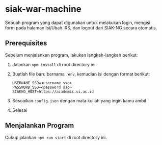 # siak-war-machine
Sebuah program yang dapat digunakan untuk melakukan login, mengisi form pada halaman Isi/Ubah IRS, dan logout dari SIAK-NG secara otomatis.

## Prerequisites
Sebelum menjalankan program, lakukan langkah-langkah berikut:

1. Jalankan `npm install` di root directory ini

2. Buatlah file baru bernama `.env`, kemudian isi dengan format berikut:

    ```dotenv
    USERNAME_SSO=<username sso>
    PASSWORD_SSO=<password sso>
    SIAKNG_HOST=https://academic.ui.ac.id
    ```

3. Sesuaikan `config.json` dengan mata kuliah yang ingin kamu ambil

4. Selesai

## Menjalankan Program
Cukup jalankan `npm run start` di root directory ini.
